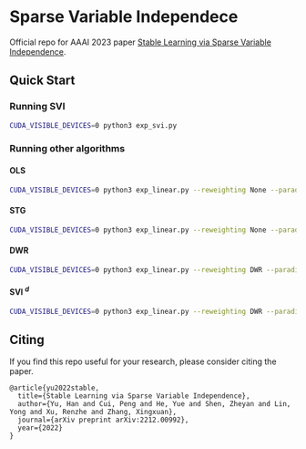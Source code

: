 # Sparse Variable Independece

Official repo for AAAI 2023 paper [Stable Learning via Sparse Variable Independence](https://arxiv.org/abs/2212.00992).

## Quick Start

### Running SVI

```bash
CUDA_VISIBLE_DEVICES=0 python3 exp_svi.py 
```

### Running other algorithms

#### OLS

```bash
CUDA_VISIBLE_DEVICES=0 python3 exp_linear.py --reweighting None --paradigm regr
```

#### STG

```bash
CUDA_VISIBLE_DEVICES=0 python3 exp_linear.py --reweighting None --paradigm fs
```

#### DWR

```bash
CUDA_VISIBLE_DEVICES=0 python3 exp_linear.py --reweighting DWR --paradigm regr
```

#### SVI $^d$

```bash
CUDA_VISIBLE_DEVICES=0 python3 exp_linear.py --reweighting DWR --paradigm fs
```

## Citing

If you find this repo useful for your research, please consider citing the paper.

```
@article{yu2022stable,
  title={Stable Learning via Sparse Variable Independence},
  author={Yu, Han and Cui, Peng and He, Yue and Shen, Zheyan and Lin, Yong and Xu, Renzhe and Zhang, Xingxuan},
  journal={arXiv preprint arXiv:2212.00992},
  year={2022}
}
```

